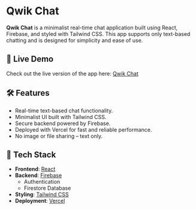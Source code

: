 # Qwik Chat

**Qwik Chat** is a minimalist real-time chat application built using React, Firebase, and styled with Tailwind CSS. This app supports only text-based chatting and is designed for simplicity and ease of use.

## 🚀 Live Demo

Check out the live version of the app here: [Qwik Chat](https://qwik-chat-eight.vercel.app/)

## 🛠️ Features

- Real-time text-based chat functionality.
- Minimalist UI built with Tailwind CSS.
- Secure backend powered by Firebase.
- Deployed with Vercel for fast and reliable performance.
- No image or file sharing – text only.

## 🔧 Tech Stack

- **Frontend**: [React](https://reactjs.org/)
- **Backend**: [Firebase](https://firebase.google.com/)
  - Authentication
  - Firestore Database
- **Styling**: [Tailwind CSS](https://tailwindcss.com/)
- **Deployment**: [Vercel](https://vercel.com/)


